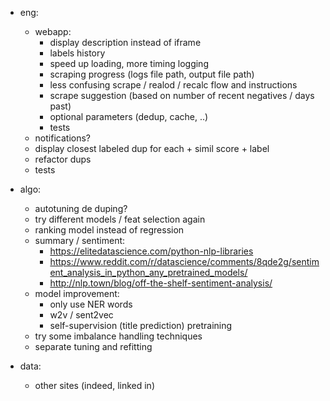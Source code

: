 - eng:
    - webapp:
        - display description instead of iframe     
        - labels history
        - speed up loading, more timing logging        
        - scraping progress (logs file path, output file path)
        - less confusing scrape / realod / recalc flow and instructions
	    - scrape suggestion (based on number of recent negatives / days past)
        - optional parameters (dedup, cache, ..)        
        - tests
	- notifications?
    - display closest labeled dup for each + simil score + label
    - refactor dups
    - tests        
    
- algo:
    - autotuning de duping?
    - try different models / feat selection again
    - ranking model instead of regression
    - summary / sentiment:
        - https://elitedatascience.com/python-nlp-libraries
        - https://www.reddit.com/r/datascience/comments/8qde2g/sentiment_analysis_in_python_any_pretrained_models/
        - http://nlp.town/blog/off-the-shelf-sentiment-analysis/  
    - model improvement:
        - only use NER words
        - w2v / sent2vec
        - self-supervision (title prediction) pretraining
    - try some imbalance handling techniques    
    - separate tuning and refitting
    
- data:
    - other sites (indeed, linked in)

